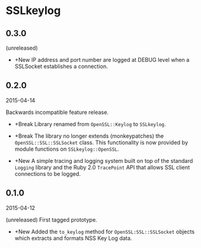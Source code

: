 SSLkeylog
=========

0.3.0
-----

(unreleased)

  - +New
    IP address and port number are logged at DEBUG level when a SSLSocket
    establishes a connection.


0.2.0
-----

2015-04-14

Backwards incompatible feature release.

  - +Break
    Library renamed from `OpenSSL::Keylog` to `SSLkeylog`.

  - +Break
    The library no longer extends (monkeypatches) the `OpenSSL::SSL::SSLSocket`
    class. This functionality is now provided by module functions on
    `SSLkeylog::OpenSSL`.

  - +New
    A simple tracing and logging system built on top of the standard `Logging`
    library and the Ruby 2.0 `TracePoint` API that allows SSL client
    connections to be logged.


0.1.0
-----

2015-04-12

(unreleased) First tagged prototype.

  - +New
    Added the `to_keylog` method for `OpenSSL:SSL::SSLSocket` objects which extracts and formats NSS Key Log data.
